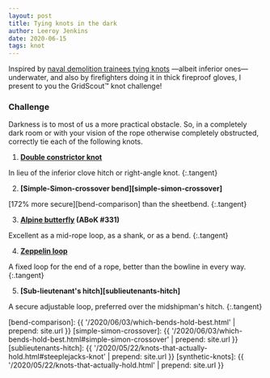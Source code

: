 ```yaml
---
layout: post
title: Tying knots in the dark
author: Leeroy Jenkins
date: 2020-06-15
tags: knot
---
```


Inspired by [naval demolition trainees tying knots][underwater-test] —albeit
inferior ones— underwater, and also by firefighters doing it in thick fireproof
gloves, I present to you the GridScout™ knot challenge!


### Challenge

Darkness is to most of us a more practical obstacle. So, in a completely dark
room or with your vision of the rope otherwise completely obstructed, correctly
tie each of the following knots.


1. **[Double constrictor knot][double-constrictor]**

In lieu of the inferior clove hitch or right-angle knot.
{:.tangent}


2. **[Simple-Simon-crossover bend][simple-simon-crossover]**

[172% more secure][bend-comparison] than the sheetbend.
{:.tangent}


3. **[Alpine butterfly][butterfly-loop] (ABoK #331)**

Excellent as a mid-rope loop, as a shank, or as a bend.
{:.tangent}


4. **[Zeppelin loop][zeppelin-loop]**

A fixed loop for the end of a rope, better than the bowline in every way.
{:.tangent}


5. **[Sub-lieutenant's hitch][sublieutenants-hitch]**

A secure adjustable loop, preferred over the midshipman's hitch.
{:.tangent}


[bend-comparison]:        {{ '/2020/06/03/which-bends-hold-best.html'                        | prepend: site.url }}
[simple-simon-crossover]: {{ '/2020/06/03/which-bends-hold-best.html#simple-simon-crossover' | prepend: site.url }}
[sublieutenants-hitch]:   {{ '/2020/05/22/knots-that-actually-hold.html#steeplejacks-knot'   | prepend: site.url }}
[synthetic-knots]:        {{ '/2020/05/22/knots-that-actually-hold.html'                     | prepend: site.url }}

[butterfly-loop]:       https://www.netknots.com/rope_knots/butterfly-knot
[double-constrictor]:   https://captnmike.com/2011/10/15/double-constrictor/
[underwater-test]:      https://www.itstactical.com/skillcom/knots/how-to-tie-knots-like-a-navy-seal-underwater/
[zeppelin-loop]:        https://notableknotindex.webs.com/zeppelinloop.html
